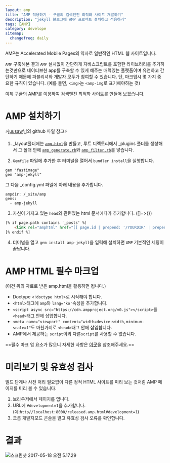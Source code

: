 ```yaml
---
layout: amp
title: "AMP 적용하기 - 구글의 검색엔진 최적화 사이트 개발하기"
description: "jekyll 블로그에 AMP 프로젝트 설치하고 적용하기"
tags: [AMP]
category: develope
sitemap:
  changefreq: daily
---
```


AMP는 Accelerated Mobile Pages의 약자로 일반적인 HTML 웹 사이트입니다.

`AMP` 구축해본 결과 `AMP` 설치없이 간단하게 자바스크립트를 포함한 라이브러리를 추가하는것만으로 네이티브한 app를 구축할 수 있게 해주는 매력있는 플랫폼이며 유연하고 간단하기 때문에 퍼블리셔와 개발자 모두가 참여할 수 있습니다.
단, 마크업시 몇 가지 중요한 규칙이 있습니다.
(예를 들면, `<img>`는 `<amp-img`로 표기해야하는 것)

이제 구글의 AMP를 이용하여 검색엔진 최적화 사이트를 만들어 보겠습니다.

# AMP 설치하기

⚡️[juusaw](http://)님의 github 파일 참고⚡️

1. _layout폴더에는 [`amp.html`](https://github.com/juusaw/amp-jekyll/blob/master/amp.html)을 만들고, 루트 디렉토리에서 _plugins 폴더를 생성해서 그 폴더 안에 [`amp_generate.rb`](https://github.com/juusaw/amp-jekyll/blob/master/lib/jekyll/amp_generate.rb)와 [`amp_filter.rb`](https://github.com/juusaw/amp-jekyll/blob/master/lib/jekyll/amp_filter.rb)를 넣습니다.

2. `Gemfile` 파일에 추가한 후 터미널을 열어서 `bundler install`을 실행합니다.
```
gem "fastimage"
gem "amp-jekyll"
```
그 다음 _config.yml 파일에 아래 내용을 추가합니다.
```
ampdir: /_site/amp
gems:
  - amp-jekyll
```

3. 자신이 가지고 있는 `head`와 관련있는 html 문서에다가 추가합니다. ([]=>{})
```html
[% if page.path contains '_posts' %]
	<link rel="amphtml" href="[[ page.id | prepend: '/YOURDIR' | prepend: site.baseurl | prepend: site.url ]]">
[% endif %]
```

4. 터미널을 열고 `gem install amp-jekyll`을 입력해 설치하면 `AMP` 기본적인 세팅이 끝납니다.

# AMP HTML 필수 마크업

  (이건 위의 자료로 받은 amp.html을 활용하면 됩니다.)

  - Doctype `<!doctype html>`로 시작해야 합니다.
  - `<html>`태그에 `amp`와 `lang='ko'`속성을 추가합니다.
  - `<script async src="https://cdn.ampproject.org/v0.js"></script>`를 `<head>`태그 안에 삽입합니다.
  - `<meta name="viewport" content="width=device-width,minimum-scale=1"`도 마찬가지로 `<head>`태그 안에 삽입합니다.
  - AMP에서 제공하는 `script`이외 다른`script`를 사용할 수 없습니다.

  ==필수 마크 업 요소가 많으니 자세한 사항은 [이곳](https://www.ampproject.org/docs/tutorials/create/basic_markup)을 참조해주세요.==

# 미리보기 및 유효성 검사

  빌드 단계나 사전 처리 필요없이 다른 정적 HTML 사이트를 미리 보는 것처럼 AMP 페이지를 미리 볼 수 있습니다.

  1. 브라우저에서 페이지를 엽니다.
  2. URL에 `#development=1`을 추가합니다.
  (예:`http//localhost:8000/released.amp.html#development=1`)
  3. 크롬 개발자모드 콘솔을 열고 유효성 검사 오류를 확인합니다.

# 결과
![스크린샷 2017-05-18 오전 5.17.29](http://i.imgur.com/gQ8PXoG.png)
